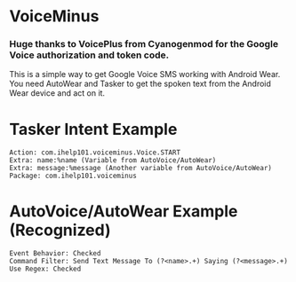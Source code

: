 # VoiceMinus

### Huge thanks to VoicePlus from Cyanogenmod for the Google Voice authorization and token code. ###

This is a simple way to get Google Voice SMS working with Android Wear. You need AutoWear and Tasker to get the spoken text from the Android Wear device and act on it.

# Tasker Intent Example    
    Action: com.ihelp101.voiceminus.Voice.START      
    Extra: name:%name (Variable from AutoVoice/AutoWear)      
    Extra: message:%message (Another variable from AutoVoice/AutoWear)     
    Package: com.ihelp101.voiceminus      

# AutoVoice/AutoWear Example (Recognized)     
    Event Behavior: Checked      
    Command Filter: Send Text Message To (?<name>.+) Saying (?<message>.+)   
    Use Regex: Checked     
